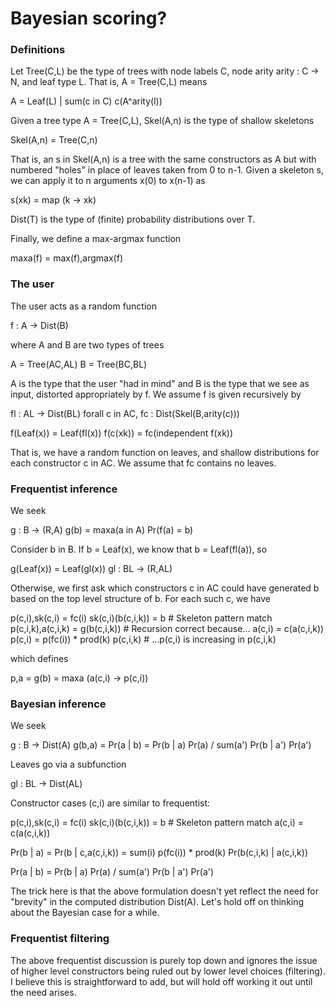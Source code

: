 Bayesian scoring?
=================

### Definitions

Let Tree(C,L) be the type of trees with node labels C, node arity
arity : C -> N, and leaf type L.  That is, A = Tree(C,L) means

  A = Leaf(L) | sum(c in C) c(A^arity(l))

Given a tree type A = Tree(C,L), Skel(A,n) is the type of shallow skeletons

  Skel(A,n) = Tree(C,n)

That is, an s in Skel(A,n) is a tree with the same constructors as
A but with numbered "holes" in place of leaves taken from 0 to n-1.
Given a skeleton s, we can apply it to n arguments x(0) to x(n-1) as

  s(xk) = map (k -> xk)

Dist(T) is the type of (finite) probability distributions over T.

Finally, we define a max-argmax function

  maxa(f) = max(f),argmax(f)

### The user

The user acts as a random function

  f : A -> Dist(B)

where A and B are two types of trees

  A = Tree(AC,AL)
  B = Tree(BC,BL)

A is the type that the user "had in mind" and B is the type that we
see as input, distorted appropriately by f.  We assume f is given
recursively by

  fl : AL -> Dist(BL)
  forall c in AC, fc : Dist(Skel(B,arity(c)))

  f(Leaf(x)) = Leaf(fl(x))
  f(c(xk)) = fc(independent f(xk))

That is, we have a random function on leaves, and shallow distributions
for each constructor c in AC.  We assume that fc contains no leaves.


### Frequentist inference

We seek

  g : B -> (R,A)
  g(b) = maxa(a in A) Pr(f(a) = b)

Consider b in B.  If b = Leaf(x), we know that b = Leaf(fl(a)), so

  g(Leaf(x)) = Leaf(gl(x))
  gl : BL -> (R,AL)

Otherwise, we first ask which constructors c in AC could have generated
b based on the top level structure of b.  For each such c, we have

  p(c,i),sk(c,i) = fc(i)
  sk(c,i)(b(c,i,k)) = b                 # Skeleton pattern match
  p(c,i,k),a(c,i,k) = g(b(c,i,k))       # Recursion correct because...
  a(c,i) = c(a(c,i,k))
  p(c,i) = p(fc(i)) * prod(k) p(c,i,k)  # ...p(c,i) is increasing in p(c,i,k)

which defines

  p,a = g(b) = maxa (a(c,i) -> p(c,i))


### Bayesian inference

We seek

  g : B -> Dist(A)
  g(b,a) = Pr(a | b) = Pr(b | a) Pr(a) / sum(a') Pr(b | a') Pr(a')

Leaves go via a subfunction

  gl : BL -> Dist(AL)

Constructor cases (c,i) are similar to frequentist:

  p(c,i),sk(c,i) = fc(i)
  sk(c,i)(b(c,i,k)) = b   # Skeleton pattern match
  a(c,i) = c(a(c,i,k))

  Pr(b | a) = Pr(b | c,a(c,i,k)) = sum(i) p(fc(i)) * prod(k) Pr(b(c,i,k) | a(c,i,k))

  Pr(a | b) = Pr(b | a) Pr(a) / sum(a') Pr(b | a') Pr(a')

The trick here is that the above formulation doesn't yet reflect the need for
"brevity" in the computed distribution Dist(A).  Let's hold off on thinking about
the Bayesian case for a while.


### Frequentist filtering

The above frequentist discussion is purely top down and ignores the issue of higher
level constructors being ruled out by lower level choices (filtering).  I believe
this is straightforward to add, but will hold off working it out until the need
arises.
